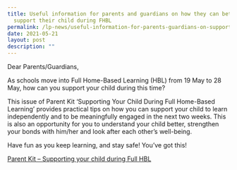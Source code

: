 ```yaml
---
title: Useful information for parents and guardians on how they can better
  support their child during FHBL
permalink: /lp-news/useful-information-for-parents-guardians-on-supporting-their-child-during-fhbl/
date: 2021-05-21
layout: post
description: ""
---
```

Dear Parents/Guardians,

As schools move into Full Home-Based Learning (HBL) from 19 May to 28 May, how can you support your child during this time?

This issue of Parent Kit ‘Supporting Your Child During Full Home-Based Learning’ provides practical tips on how you can support your child to learn independently and to be meaningfully engaged in the next two weeks. This is also an opportunity for you to understand your child better, strengthen your bonds with him/her and look after each other’s well-being.

Have fun as you keep learning, and stay safe! You’ve got this!

[Parent Kit – Supporting your child during Full HBL](/files/Parent-Kit-Supporting-your-child-during-Full-HBL.pdf)